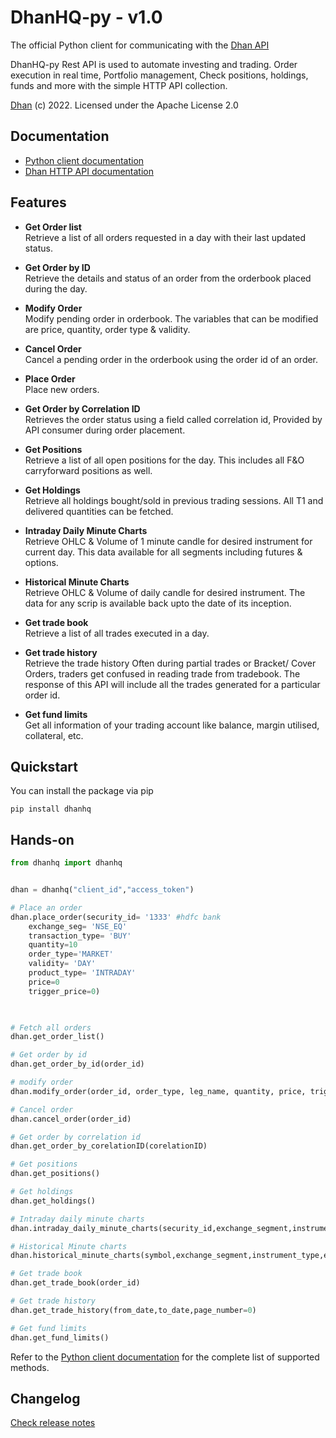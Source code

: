 # DhanHQ-py - v1.0


The official Python client for communicating with the [Dhan API](https://api.dhan.co)  

DhanHQ-py Rest API is used to automate investing and trading. Order execution in real time, Portfolio management, Check positions, holdings, funds and more with the simple HTTP API collection.


[Dhan](https://dhan.co) (c) 2022. Licensed under the Apache License 2.0

## Documentation

- [Python client documentation](https://github.com/dhan-oss/dhanhq)
- [Dhan HTTP API documentation](https://api.dhan.co)

## Features

* **Get Order list**  
Retrieve a list of all orders requested in a day with their last updated status.

* **Get Order by ID**  
Retrieve the details and status of an order from the orderbook placed during the day.

* **Modify Order**  
Modify pending order in orderbook. The variables that can be modified are price, quantity, order type & validity.

* **Cancel Order**  
Cancel a pending order in the orderbook using the order id of an order.

* **Place Order**  
Place new orders.

* **Get Order by Correlation ID**  
Retrieves the order status using a field called correlation id, Provided by API consumer during order placement.


* **Get Positions**  
Retrieve a list of all open positions for the day. This includes all F&O carryforward positions as well.

* **Get Holdings**  
Retrieve all holdings bought/sold in previous trading sessions. All T1 and delivered quantities can be fetched.

* **Intraday Daily Minute Charts**  
Retrieve OHLC & Volume of 1 minute candle for desired instrument for current day. This data available for all segments including futures & options.

* **Historical Minute Charts**  
Retrieve OHLC & Volume of daily candle for desired instrument. The data for any scrip is available back upto the date of its inception.

* **Get trade book**  
Retrieve a list of all trades executed in a day.

* **Get trade history**  
Retrieve the trade history Often during partial trades or Bracket/ Cover Orders, traders get confused in reading trade from tradebook. The response of this API will include all the trades generated for a particular order id.

* **Get fund limits**  
Get all information of your trading account like balance, margin utilised, collateral, etc.

## Quickstart

You can install the package via pip

```
pip install dhanhq
```



## Hands-on

```python
from dhanhq import dhanhq


dhan = dhanhq("client_id","access_token")

# Place an order
dhan.place_order(security_id= '1333' #hdfc bank
    exchange_seg= 'NSE_EQ'
    transaction_type= 'BUY'
    quantity=10
    order_type='MARKET'
    validity= 'DAY'
    product_type= 'INTRADAY'
    price=0
    trigger_price=0)
    


# Fetch all orders
dhan.get_order_list()

# Get order by id
dhan.get_order_by_id(order_id)

# modify order
dhan.modify_order(order_id, order_type, leg_name, quantity, price, trigger_price, disclosed_quantity, validity)

# Cancel order
dhan.cancel_order(order_id)

# Get order by correlation id
dhan.get_order_by_corelationID(corelationID)

# Get positions
dhan.get_positions()

# Get holdings
dhan.get_holdings()

# Intraday daily minute charts
dhan.intraday_daily_minute_charts(security_id,exchange_segment,instrument_type)

# Historical Minute charts
dhan.historical_minute_charts(symbol,exchange_segment,instrument_type,expiry_code,from_date,to_date)

# Get trade book
dhan.get_trade_book(order_id)

# Get trade history
dhan.get_trade_history(from_date,to_date,page_number=0)

# Get fund limits
dhan.get_fund_limits()


```

Refer to the [Python client documentation](https://github.com/dhan-oss/dhanhq) for the complete list of supported methods.




## Changelog

[Check release notes](https://github.com/dhanhq/dhanhq/releases)
